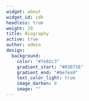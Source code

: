 ```yaml
---
widget: about
widget_id: idk
headless: true
weight: 20
title: Biography
active: true
author: admin
design:
  background:
    color: "#7e82c3"
    gradient_start: "#030756"
    gradient_end: "#6e7ea9"
    text_color_light: true
    image_darken: 0
    image: ""
---
```

